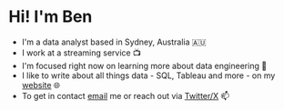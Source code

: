 # Hi! I'm Ben

- I'm a data analyst based in Sydney, Australia 🇦🇺
- I work at a streaming service 📺
- I'm focused right now on learning more about data engineering 🔨
- I like to write about all things data - SQL, Tableau and more - on my [website](https://ben-nour.com/)  🌐
- To get in contact [email](mailto:hello@ben-nour.com) me or reach out via [Twitter/X](https://twitter.com/benjamin_nour) 📫

<!---
ruthlesscattle/ruthlesscattle is a ✨ special ✨ repository because its `README.md` (this file) appears on your GitHub profile.
You can click the Preview link to take a look at your changes.
--->

